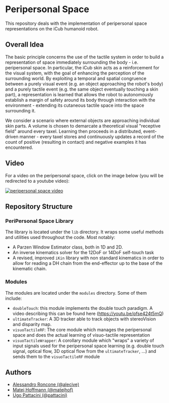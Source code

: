 Peripersonal Space
=================

This repository deals with the implementation of peripersonal space representations on the iCub humanoid robot.

## Overall Idea

The basic principle concerns the use of the tactile system in order to build a representation of space immediately surrounding the body - i.e. peripersonal space. In particular, the iCub skin acts as a reinforcement for the visual system, with the goal of enhancing the perception of the surrounding world. By exploiting a temporal and spatial congruence between a purely visual event (e.g. an object approaching the robot's body) and a purely tactile event (e.g. the same object eventually touching a skin part), a representation is learned that allows the robot to autonomously establish a margin of safety around its body through interaction with the environment - extending its cutaneous tactile space into the space surrounding it.

We consider a scenario where external objects are approaching individual skin parts. A volume is chosen to demarcate a theoretical visual "receptive field" around every taxel. Learning then proceeds in a distributed, event-driven manner - every taxel stores and continuously updates a record of the count of positive (resulting in contact) and negative examples it has encountered.

## Video

For a video on the peripersonal space, click on the image below (you will be redirected to a youtube video):

[![peripersonal space video](http://img.youtube.com/vi/3IaXxNwC_7E/0.jpg)](http://www.youtube.com/watch?v=3IaXxNwC_7E)

## Repository Structure

### PeriPersonal Space Library

The library is located under the `lib` directory. It wraps some useful methods and utilities used throughout the code. Most notably:
 * A Parzen Window Estimator class, both in 1D and 2D.
 * An inverse kinematics solver for the 12DoF or 14DoF self-touch task
 * A revised, improved `iKin` library with non standard kinematics in order to allow for reading a DH chain from the end-effector up to the base of the kinematic chain.

### Modules

The modules are located under the `modules` directory. Some of them include:
 * `doubleTouch`: this module implements the double touch paradigm. A video describing this can be found here  (https://youtu.be/pfse424t5mQ)
 * `ultimateTracker`: A 3D tracker able to track objects with stereoVision and disparity map.
 * `visuoTactileRF`: The core module which manages the peripersonal space and does the actual learning of visuo-tactile representation
 * `visuoTactileWrapper`: A corollary module which "wraps" a variety of input signals used for the peripersonal space learning (e.g. double touch signal, optical flow, 3D optical flow from the `ultimateTracker`, ...) and sends them to the `visuoTactileRF` module

## Authors

 * [Alessandro Roncone (@alecive)](https://github.com/alecive)
 * [Matej Hoffmann (@matejhof)](https://github.com/matejhof)
 * [Ugo Pattacini (@pattacini)](https://github.com/pattacini)
